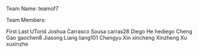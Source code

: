 
Team Name: teamof7


Team Members:

First		Last			UTorid
Joshua		Carrasco Sousa		carras28
Diego   He          hediego
Cheng   Gao         gaochen8
Jiasong Liang      liang101
Chengyu   Xin       xincheng
Xinzheng Xu         xuxinzhe
